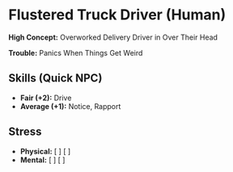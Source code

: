 # Flustered Truck Driver (Human)

**High Concept:** Overworked Delivery Driver in Over Their Head

**Trouble:** Panics When Things Get Weird

## Skills (Quick NPC)
- **Fair (+2):** Drive
- **Average (+1):** Notice, Rapport

## Stress
- **Physical:** [ ] [ ]
- **Mental:** [ ] [ ]
